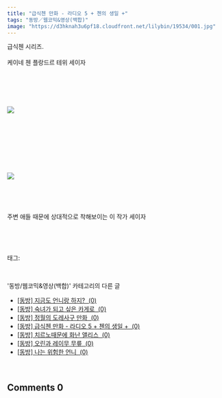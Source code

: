 ```yaml
---
title: "급식첸 만화 - 라디오 5 + 첸의 생일 +"
tags: "동방／웹코믹&영상(백합)"
image: "https://d3hknah3u6pf18.cloudfront.net/lilybin/19534/001.jpg"
---
```

<div class="article">
<div class="area_view">
<div style="text-align: left;"><p>급식첸 시리즈. <br/><br/>케이네 첸 플랑드르 테위 세이자 </p><p style="text-align: left;"><br/></p><br/><br/><p style="text-align: left;"><span class="imageblock" style="display: inline-block; width: 100%; height: auto; max-width: 100%;"><img src="{{ site.imgserver4 }}/lilybin/19534/001.jpg"/></span></p><p style="text-align: left;"><br/></p><p style="text-align: left;"><br/></p><p style="text-align: left;"><br/></p><p style="text-align: left;"><br/></p><p style="text-align: left;"><span class="imageblock" style="display: inline-block; width: 100%; height: auto; max-width: 100%;"><img src="{{ site.imgserver4 }}/lilybin/19534/002.jpg"/></span></p><p style="text-align: left;"><br/></p><p style="text-align: left;"><br/></p><p style="text-align: left;">주변 애들 때문에 상대적으로 착해보이는 이 작가 세이자</p></div><p><br/></p>
</div></div><br/>
<div class="tagTrail">
<p>태그: </p>
<ul>
</ul>
</div><br/>
<div class="another">
<p>'동방/웹코믹&amp;영상(백합)' 카테고리의 다른 글</p>
<ul>
<li><a href="/lilybin_19504">
[동방] 지금도 언니랑 하지?  (0)
</a></li>
<li><a href="/">
[동방] 숙녀가 되고 싶은 카게로  (0)
</a></li>
<li><a href="/lilybin_19506">
[동방] 정월의 도레사구 만화  (0)
</a></li>
<li><a href="/lilybin_19534">
[동방] 급식첸 만화 - 라디오 5 + 첸의 생일 +  (0)
</a></li>
<li><a href="/">
[동방] 치르노때문에 화난 앨리스  (0)
</a></li>
<li><a href="/lilybin_19544">
[동방] 오린과 레이무 무릎  (0)
</a></li>
<li><a href="/lilybin_19508">
[동방] 나는 위험한 언니  (0)
</a></li>
</ul>
</div><br/>
<div class="comment">
<h2 class="bold">Comments <span id="commentCount19534">0</span></h2>
<div style="clear:both;">
<div id="entry19534Comment" style="display:block">
</div><script type="text/javascript">loadedComments[19534]=true;findFragmentAndHighlight(19534)</script>
</div>
</div><br/>
<br/>
<p id="refer"></p>
<br/>

